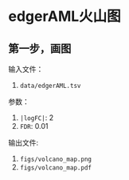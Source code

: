 # edgerAML火山图

## 第一步，画图

输入文件：

1. `data/edgerAML.tsv`

参数：

1. `|logFC|`: 2
2. `FDR`: 0.01

输出文件:

1. `figs/volcano_map.png`
2. `figs/volcano_map.pdf`

